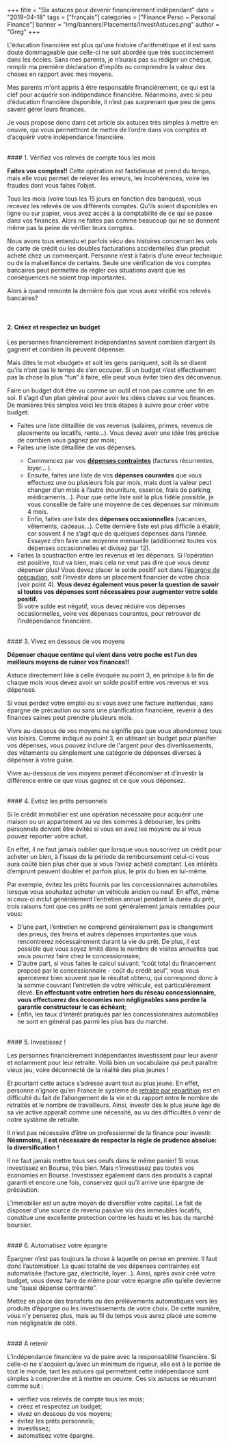 +++
title = "Six astuces pour devenir financièrement indépendant"
date = "2019-04-18"
tags = ["français"]
categories = ["Finance Perso ~ Personal Finance"]
banner = "img/banners/Placements/InvestAstuces.png"
author = "Greg"
+++

L'éducation financière est plus qu’une histoire d'arithmétique et il est sans doute dommageable que celle-ci ne soit abordée que très succinctement dans les écoles. Sans mes parents, je n’aurais pas su rédiger un chèque, remplir ma première déclaration d’impôts ou comprendre la valeur des choses en rapport avec mes moyens.

Mes parents m'ont appris à être responsable financièrement, ce qui est la clef pour acquérir son indépendance financière. Néanmoins, avec si peu d’éducation financière disponible, il n’est pas surprenant que peu de gens savent gérer leurs finances. 

Je vous propose donc dans cet article six astuces très simples à mettre en oeuvre, qui vous permettront de mettre de l’ordre dans vos comptes et d’acquérir votre indépendance financière.

<br>
#### 1. Vérifiez vos relevés de compte tous les mois

**Faites vos comptes!!** Cette opération est fastidieuse et prend du temps, mais elle vous permet de relever les erreurs, les incohérences, voire les fraudes dont vous faites l’objet.

Tous les mois (voire tous les 15 jours en fonction des banques), vous recevez les relevés de vos différents comptes. Qu’ils soient disponibles en ligne ou sur papier, vous avez accès à la comptabilité de ce qui se passe dans vos finances. 
Alors ne faites pas comme beaucoup qui ne se donnent même pas la peine de vérifier leurs comptes.

Nous avons tous entendu et parfois vécu des histoires concernant les vols de carte de crédit ou les doubles facturations accidentelles d’un produit acheté chez un commerçant. Personne n’est à l’abris d’une erreur technique ou de la malveillance de certains. Seule une vérification de vos comptes bancaires peut permettre de régler ces situations avant que les conséquences ne soient trop importantes.

Alors à quand remonte la dernière fois que vous avez vérifié vos relevés bancaires?

<br>

#### 2. Créez et respectez un budget

Les personnes financièrement indépendantes savent combien d’argent ils gagnent et combien ils peuvent dépenser. 

Mais dites le mot «budget» et soit les gens paniquent, soit ils se disent qu’ils n’ont pas le temps de s’en occuper. Si un budget n’est effectivement pas la chose la plus “fun” à faire, elle peut vous éviter bien des déconvenus.

Faire un budget doit être vu comme un outil et non pas comme une fin en soi. Il s’agit d’un plan général pour avoir les idées claires sur vos finances. De manières très simples voici les trois étapes à suivre pour créer votre budget:  

<ul>
<li>Faites une liste détaillée de vos revenus (salaires, primes, revenus de placements ou locatifs, rente…). Vous devez avoir une idée très précise de combien vous gagnez par mois;</li>
<li>Faites une liste détaillée de vos dépenses. </li>
<ul>
<li> Commencez par vos <a href="https://investastuces.com/glossaire/#depensescontraintes"><b>dépenses contraintes</b></a> (factures récurrentes, loyer… ). </li>
<li>Ensuite, faites une liste de vos <b>dépenses courantes</b> que vous effectuez une ou plusieurs fois par mois, mais dont la valeur peut changer d’un mois à l’autre (nourriture, essence, frais de parking, médicaments…). Pour que cette liste soit la plus fidèle possible, je vous conseille de faire une moyenne de ces dépenses sur minimum 4 mois.</li> 
<li>Enfin, faites une liste des <b>dépenses occasionnelles</b> (vacances, vêtements, cadeaux…). Cette dernière liste est plus difficile à établir, car souvent il ne s’agit que de quelques dépenses dans l’année. Essayez d’en faire une moyenne mensuelle (additionnez toutes vos dépenses occasionnelles et divisez par 12).</li>
</ul>
<li> Faites la soustraction entre les revenus et les dépenses. Si l’opération est positive, tout va bien, mais cela ne veut pas dire que vous devez dépenser plus! Vous devez placer le solde positif soit dans l’<a href="https://investastuces.com/glossaire/#epargnedeprecaution">épargne de précaution</a>, soit l’investir dans un placement financier de votre choix (voir point 4). <b>Vous devez également vous poser la question de savoir si toutes vos dépenses sont nécessaires pour augmenter votre solde positif.</b>
<br>
Si votre solde est négatif, vous devez réduire vos dépenses occasionnelles, voire vos dépenses courantes, pour retrouver de l’indépendance financière.</li>
</ul>

<br>
#### 3. Vivez en dessous de vos moyens

<b>Dépenser chaque centime qui vient dans votre poche est l’un des meilleurs moyens de ruiner vos finances!! </b>

Astuce directement liée à celle évoquée au point 3, en principe à la fin de chaque mois vous devez avoir un solde positif entre vos revenus et vos dépenses.

Si vous perdez votre emploi ou si vous avez une facture inattendue, sans épargne de précaution ou sans une planification financière, revenir à des finances saines peut prendre plusieurs mois.

Vivre au-dessous de vos moyens ne signifie pas que vous abandonnez tous vos loisirs. Comme indiqué au point 3, en utilisant un budget pour planifier vos dépenses, vous pouvez inclure de l'argent pour des divertissements, des vêtements ou simplement une catégorie de dépenses diverses à dépenser à votre guise.

Vivre au-dessous de vos moyens permet d’économiser et d’investir la différence entre ce que vous gagnez et ce que vous dépensez. 

<br>
#### 4. Evitez les prêts personnels 

Si le crédit immobilier est une opération nécessaire pour acquérir une maison ou un appartement au vu des sommes à débourser, les prêts personnels doivent être évités si vous en avez les moyens ou si vous pouvez reporter votre achat.

En effet, il ne faut jamais oublier que lorsque vous souscrivez un crédit pour acheter un bien, à l’issue de la période de remboursement celui-ci vous aura coûté bien plus cher que si vous l’aviez acheté comptant. Les intérêts d’emprunt peuvent doubler et parfois plus, le prix du bien en lui-même.

Par exemple, évitez les prêts fournis par les concessionnaires automobiles lorsque vous souhaitez acheter un véhicule ancien ou neuf. En effet, même si ceux-ci inclut généralement l’entretien annuel pendant la durée du prêt, trois raisons font que ces prêts ne sont généralement jamais rentables pour vous:  

- D’une part, l’entretien ne comprend généralement pas le changement des pneus, des freins et autres dépenses importantes que vous rencontrerez nécessairement durant la vie du prêt. De plus, il est possible que vous soyez limité dans le nombre de visites annuelles que vous pourrez faire chez le concessionnaire;  
- D’autre part, si vous faites le calcul suivant: “coût total du financement proposé par le concessionnaire - coût du crédit seul”, vous vous apercevrez bien souvent que le résultat obtenu, qui correspond donc à la somme couvrant l’entretien de votre véhicule, est particulièrement élevé. **En effectuant votre entretien hors du réseau concessionnaire, vous effectuerez des économies non négligeables sans perdre la garantie constructeur le cas échéant**;  
- Enfin, les taux d'intérêt pratiqués par les concessionnaires automobiles ne sont en général pas parmi les plus bas du marché.

<br>
#### 5. Investissez !

Les personnes financièrement indépendantes investissent pour leur avenir et notamment pour leur retraite. Voilà bien un vocabulaire qui peut paraître vieux jeu, voire déconnecté de la réalité des plus jeunes !

Et pourtant cette astuce s’adresse avant tout au plus jeune. En effet, personne n’ignore qu’en France le système de <a href="https://investastuces.com/glossaire/#retraiteparrepartition">retraite par répartition</a> est en difficulté du fait de l’allongement de la vie et du rapport entre le nombre de retraités et le nombre de travailleurs. Ainsi, investir dès le plus jeune âge de sa vie active apparaît comme une nécessité, au vu des difficultés à venir de notre système de retraite.

Il n’est pas nécessaire d’être un professionnel de la finance pour investir. **Néanmoins, il est nécessaire de respecter la règle de prudence absolue: la diversification !**

Il ne faut jamais mettre tous ses oeufs dans le même panier!
Si vous investissez en Bourse, très bien. Mais n’investissez pas toutes vos économies en Bourse. Investissez également dans des produits à capital garanti et encore une fois, conservez quoi qu’il arrive une épargne de précaution. 

L'immobilier est un autre moyen de diversifier votre capital. Le fait de disposer d'une source de revenu passive via des immeubles locatifs, constitue une excellente protection contre les hauts et les bas du marché boursier.

<br>
#### 6. Automatisez votre épargne

Épargner n’est pas toujours la chose à laquelle on pense en premier. Il faut donc l’automatiser. La quasi totalité de vos dépenses contraintes est automatisée (facture gaz, électricité, loyer…). Ainsi, après avoir créé votre budget, vous devez faire de même pour votre épargne afin qu’elle devienne une “quasi dépense contrainte”. 

Mettez en place des transferts ou des prélèvements automatiques vers les produits d’épargne ou les investissements de votre choix. De cette manière, vous n’y penserez plus, mais au fil du temps vous aurez placé une somme non négligeable de côté. 

<br>
#### A retenir

L’indépendance financière va de paire avec la responsabilité financière. Si celle-ci ne s'acquiert qu’avec un minimum de rigueur, elle est à la portée de tout le monde, tant les astuces qui permettent cette indépendance sont simples à comprendre et à mettre en oeuvre. Ces six astuces se résument comme suit :  

- vérifiez vos relevés de compte tous les mois;
- créez et respectez un budget;
- vivez en dessous de vos moyens;
- évitez les prêts personnels;
- investissez;
- automatisez votre épargne.
